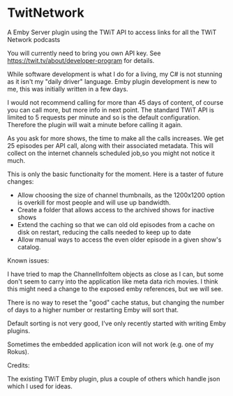 # TwitNetwork
A Emby Server plugin using the TWiT API to access links for all the TWiT Network podcasts

You will currently need to bring you own API key. See https://twit.tv/about/developer-program for details.

While software development is what I do for a living, my C# is not stunning as it isn't my "daily driver" language. Emby plugin development is new to me, this was initially written in a few days.

I would not recommend calling for more than 45 days of content, of course you can call more, but more info in next point.
The standard TWiT API is limited to 5 requests per minute and so is the default configuration. Therefore the plugin will wait a minute before calling it again. 

As you ask for more shows, the time to make all the calls increases. We get 25 episodes per API call, along with their associated metadata. This will collect on the internet channels scheduled job,so you might not notice it much.

This is only the basic functionaity for the moment. Here is a taster of future changes:

* Allow choosing the size of channel thumbnails, as the 1200x1200 option is overkill for most people and will use up bandwidth.
* Create a folder that allows access to the archived shows for inactive shows
* Extend the caching so that we can old old episodes from a cache on disk on restart, reducing the calls needed to keep up to date
* Allow manual ways to access the even older episode in a given show's catalog.

Known issues:

I have tried to map the ChannelInfoItem objects as close as I can, but some don't seem to carry into the application like meta data rich movies. I think this might need a change to the exposed emby references, but we will see.

There is no way to reset the "good" cache status, but changing the number of days to a higher number or restarting Emby will sort that.

Default sorting is not very good, I've only recently started with writing Emby plugins.

Sometimes the embedded application icon will not work (e.g. one of my Rokus).

Credits:

The existing TWiT Emby plugin, plus a couple of others which handle json which I used for ideas.
